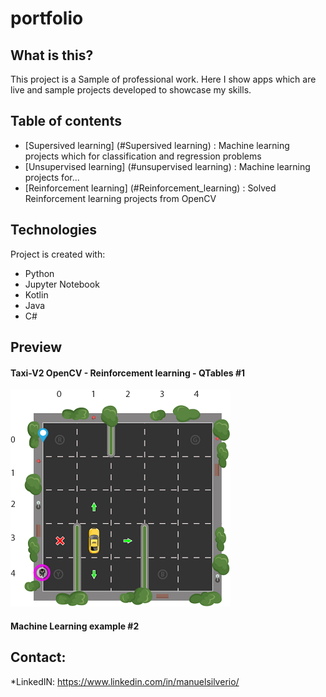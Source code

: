 # portfolio

## What is this?
This project is a Sample of professional work. Here I show apps which are live and sample projects developed to showcase my skills.

## Table of contents
* [Supersived learning] (#Supersived learning) : Machine learning projects which for classification and regression problems
* [Unsupervised learning] (#unsupervised learning) : Machine learning projects for...
* [Reinforcement learning] (#Reinforcement_learning) : Solved Reinforcement learning projects from OpenCV

## Technologies
Project is created with:
* Python
* Jupyter Notebook
* Kotlin
* Java
* C#

## Preview

#### Taxi-V2 OpenCV - Reinforcement learning - QTables #1
![taxi_example](./samples_images/RL_TAXI.png)

#### Machine Learning example #2

	


## Contact:

*LinkedIN: https://www.linkedin.com/in/manuelsilverio/
